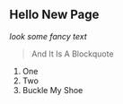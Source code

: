 ## Hello New Page

*look some fancy text*
>And
>It
>Is
>A
>Blockquote

1. One
2. Two
3. Buckle My Shoe
